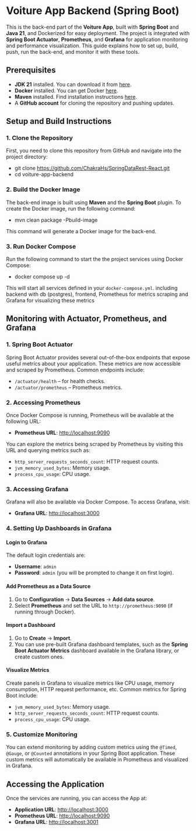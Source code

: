 # Voiture App Backend (Spring Boot)

This is the back-end part of the **Voiture App**, built with **Spring Boot** and **Java 21**, and Dockerized for easy deployment. The project is integrated with **Spring Boot Actuator**, **Prometheus**, and **Grafana** for application monitoring and performance visualization. This guide explains how to set up, build, push, run the back-end, and monitor it with these tools.

## Prerequisites

- **JDK 21** installed. You can download it from [here](https://www.oracle.com/java/technologies/javase/jdk21-archive-downloads.html).
- **Docker** installed. You can get Docker [here](https://www.docker.com/get-started).
- **Maven** installed. Find installation instructions [here](https://maven.apache.org/install.html).
- A **GitHub account** for cloning the repository and pushing updates.
  
## Setup and Build Instructions

### 1. Clone the Repository

   First, you need to clone this repository from GitHub and navigate into the project directory:
   
   - git clone https://github.com/ChakraHs/SpringDataRest-React.git
   - cd voiture-app-backend

### 2. Build the Docker Image

The back-end image is built using **Maven** and the **Spring Boot** plugin. To create the Docker image, run the following command:

- mvn clean package -Pbuild-image

This command will generate a Docker image for the back-end.

### 3. Run Docker Compose

Run the following command to start the the project services using Docker Compose:

- docker compose up -d

This will start all services defined in your `docker-compose.yml`. including backend with db (postgres), frontend, Prometheus for metrics scraping and Grafana for visualizing these metrics

## Monitoring with Actuator, Prometheus, and Grafana

### 1. Spring Boot Actuator

Spring Boot Actuator provides several out-of-the-box endpoints that expose useful metrics about your application. These metrics are now accessible and scraped by Prometheus. Common endpoints include:

- `/actuator/health` – for health checks.
- `/actuator/prometheus` – Prometheus metrics.

### 2. Accessing Prometheus

Once Docker Compose is running, Prometheus will be available at the following URL:

- **Prometheus URL**: [http://localhost:9090](http://localhost:9090)

You can explore the metrics being scraped by Prometheus by visiting this URL and querying metrics such as:

- `http_server_requests_seconds_count`: HTTP request counts.
- `jvm_memory_used_bytes`: Memory usage.
- `process_cpu_usage`: CPU usage.

### 3. Accessing Grafana

Grafana will also be available via Docker Compose. To access Grafana, visit:

- **Grafana URL**: [http://localhost:3000](http://localhost:3001)

### 4. Setting Up Dashboards in Grafana

#### Login to Grafana

The default login credentials are:

- **Username**: `admin`
- **Password**: `admin` (you will be prompted to change it on first login).

#### Add Prometheus as a Data Source

1. Go to **Configuration** -> **Data Sources** -> **Add data source**.
2. Select **Prometheus** and set the URL to `http://prometheus:9090` (if running through Docker).

#### Import a Dashboard

1. Go to **Create** -> **Import**.
2. You can use pre-built Grafana dashboard templates, such as the **Spring Boot Actuator Metrics** dashboard available in the Grafana library, or create custom ones.

#### Visualize Metrics

Create panels in Grafana to visualize metrics like CPU usage, memory consumption, HTTP request performance, etc. Common metrics for Spring Boot include:

- `jvm_memory_used_bytes`: Memory usage.
- `http_server_requests_seconds_count`: HTTP request counts.
- `process_cpu_usage`: CPU usage.

### 5. Customize Monitoring

You can extend monitoring by adding custom metrics using the `@Timed`, `@Gauge`, or `@Counted` annotations in your Spring Boot application. These custom metrics will automatically be available in Prometheus and visualized in Grafana.

## Accessing the Application

Once the services are running, you can access the App at:

- **Application URL**: [http://localhost:3000](http://localhost:3000)
- **Prometheus URL**: [http://localhost:9090](http://localhost:9090)
- **Grafana URL**: [http://localhost:3001](http://localhost:3001)





